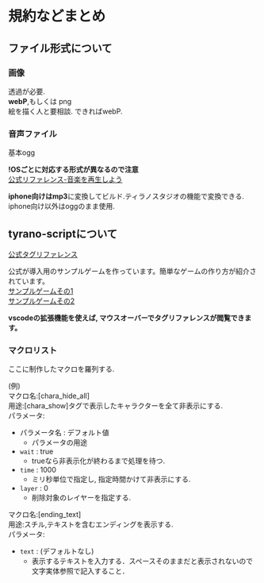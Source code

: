 # 規約などまとめ

## ファイル形式について

### 画像

透過が必要.  
**webP**,もしくは png  
絵を描く人と要相談. できればwebP.  

### 音声ファイル

基本ogg

**!OSごとに対応する形式が異なるので注意**  
[公式リファレンス-音楽を再生しよう](https://tyrano.jp/usage/tutorial/bgm)  

**iphone向けはmp3**に変換してビルド.ティラノスタジオの機能で変換できる.  
iphone向け以外はoggのまま使用.  

## tyrano-scriptについて

[公式タグリファレンス](https://tyrano.jp/tag)  

公式が導入用のサンプルゲームを作っています。簡単なゲームの作り方が紹介されています。  
[サンプルゲームその1](https://tyrano.jp/demogame/tech_samples_1_v5/index.html)  
[サンプルゲームその2](https://tyrano.jp/demogame/tech_samples_2_v5/index.html)  

**vscodeの拡張機能を使えば, マウスオーバーでタグリファレンスが閲覧できます。**

### マクロリスト

ここに制作したマクロを羅列する.

(例)  
マクロ名:[chara_hide_all]  
用途:[chara_show]タグで表示したキャラクターを全て非表示にする.  
パラメータ:
- パラメータ名 : デフォルト値
    - パラメータの用途
- `wait` : true
    - trueなら非表示化が終わるまで処理を待つ.
- `time` : 1000
    - ミリ秒単位で指定し, 指定時間かけて非表示にする.
- `layer` : 0
    - 削除対象のレイヤーを指定する.

マクロ名:[ending_text]  
用途:スチル,テキストを含むエンディングを表示する.  
パラメータ:
- `text` : (デフォルトなし)
    - 表示するテキストを入力する．スペースそのままだと表示されないので文字実体参照で記入すること．
